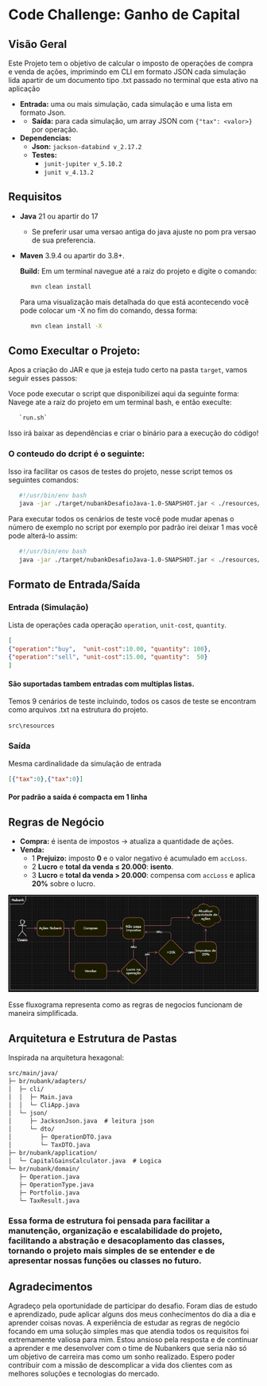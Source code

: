 # Code Challenge: Ganho de Capital

## Visão Geral
Este Projeto tem o objetivo de calcular o imposto de operações de compra e venda de ações, imprimindo em CLI em formato JSON cada simulação lida apartir de um documento tipo .txt passado no terminal que esta ativo na aplicação 

 - **Entrada:**  uma ou mais simulação, cada simulação e uma lista em formato Json.
 - - **Saída:** para cada simulação, um array JSON com `{"tax": <valor>}` por operação.
 - **Dependencias:**
   - **Json:** `jackson-databind v_2.17.2`
   - **Testes:** 
     - `junit-jupiter v_5.10.2`
     - `junit v_4.13.2`

## Requisitos
 - **Java** 21 ou apartir do 17 
      - Se preferir usar uma versao antiga do java ajuste no pom pra versao de sua preferencia.
 - **Maven**  3.9.4 ou apartir do 3.8+.
  
   **Build:**
   Em um terminal navegue até a raiz do projeto e digite o comando:
   ```bash
      mvn clean install
   ```
   Para uma visualização mais detalhada do que está acontecendo você pode colocar um -X no fim do comando, dessa forma:
   ```bash
      mvn clean install -X
   ```

## Como Execultar o Projeto: 

   Apos a criação do JAR e que ja esteja tudo certo na pasta `target`, vamos seguir esses passos: 

   Voce pode executar o script que disponibilizei aqui da seguinte forma:
      Navege ate a raiz do projeto em um terminal bash, e então execulte:  
   
   ```bash  
      `run.sh`
   ```
   Isso irá baixar as dependências e criar o binário para a execução do código!

   ### O conteudo do dcript é o seguinte:
   
   Isso ira facilitar os casos de testes do projeto, nesse script temos os seguintes comandos:
   
   ```bash
      #!/usr/bin/env bash
      java -jar ./target/nubankDesafioJava-1.0-SNAPSHOT.jar < ./resources/cases/inputCase1.txt
   ```

   Para executar todos os cenários de teste você pode mudar apenas o número de exemplo no script por exemplo por padrão irei deixar 1 mas você pode alterá-lo assim:

   ```bash
      #!/usr/bin/env bash
      java -jar ./target/nubankDesafioJava-1.0-SNAPSHOT.jar < ./resources/cases/inputCase2.txt
   ```

## Formato de Entrada/Saída

   ### Entrada (Simulação)
   Lista de operações cada operação `operation`, `unit-cost`, `quantity`.

   ```json
   [
   {"operation":"buy",  "unit-cost":10.00, "quantity": 100},
   {"operation":"sell", "unit-cost":15.00, "quantity":  50}
   ]
   ```

   #### São suportadas tambem entradas com multiplas listas.

   Temos 9 cenários de teste incluindo, todos os casos de teste se encontram como arquivos .txt na estrutura do projeto.

   `src\resources`

   ### Saída
   Mesma cardinalidade da simulação de entrada
   ```json
   [{"tax":0},{"tax":0}]
   ```
   #### Por padrão a saída é compacta em 1 linha

## Regras de Negócio
   - **Compra:**  é isenta de impostos -> atualiza a quantidade de ações.
   - **Venda:**
     - 1 **Prejuizo:** imposto **0** e o valor negativo é acumulado em `accLoss`.
     - 2 **Lucro** e **total da venda ≤ 20.000**: **isento**.
     - 3 **Lucro** e **total da venda > 20.000**: compensa com `accLoss` e aplica **20%** sobre o lucro.

![nubankFluxo.jpg](resources\imagens\nuFluxo.PNG)

Esse fluxograma representa como as regras de negocios funcionam de maneira simplificada.

## Arquitetura e Estrutura de Pastas

   Inspirada na arquitetura hexagonal:

   ```
   src/main/java/
   ├─ br/nubank/adapters/
   │  ├─ cli/
   │  │  ├─ Main.java
   │  │  └─ CliApp.java
   │  └─ json/
   │     ├─ JacksonJson.java  # leitura json
   │     └─ dto/
   │        ├─ OperationDTO.java
   │        └─ TaxDTO.java
   ├─ br/nubank/application/
   │  └─ CapitalGainsCalculator.java  # Logica
   └─ br/nubank/domain/
      ├─ Operation.java
      ├─ OperationType.java
      ├─ Portfolio.java
      └─ TaxResult.java
   ```

   ### Essa forma de estrutura foi pensada para facilitar a manutenção, organização e escalabilidade do projeto, facilitando a abstração e desacoplamento das classes, tornando o projeto mais simples de se entender e de apresentar nossas funções ou classes no futuro.

   ## Agradecimentos
   Agradeço pela oportunidade de participar do desafio. Foram dias de estudo e aprendizado, pude aplicar alguns dos meus conhecimentos do dia a dia e aprender coisas novas. A experiência de estudar as regras de negócio focando em uma solução simples mas que atendia todos os requisitos foi extremamente valiosa para mim. Estou ansioso pela resposta e de continuar a aprender e me desenvolver com o time de Nubankers que seria não só um objetivo de carreira mas como um sonho realizado. Espero poder contribuir com a missão de descomplicar a vida dos clientes com as melhores soluções e tecnologias do mercado.